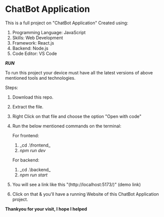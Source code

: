 # ChatBot Application

This is a full project on "ChatBot Application"
Created using:
1. Programming Language: JavaScript
2. Skills: Web Development
3. Framework: React.js
4. Backend: Node.js
5. Code Editor: VS Code

_**RUN**_

To run this project your device must have all the latest versions of above mentioned tools and technologies.

Steps:
1. Download this repo.
2. Extract the file.
3. Right Click on that file and choose the option "Open with code"
4. Run the below mentioned commands on the terminal:

   For frontend:
      1. _cd .\frontend\_
      2. _npm run dev_
   
   For backend:
      1. _cd .\backend\_
      2. _npm run start_
6. You will see a link like this "(http://localhost:5173/)" (demo link)
7. Click on that & you'll have a running Website of this ChatBot Application project.


**Thankyou for your visit, I hope I helped**
